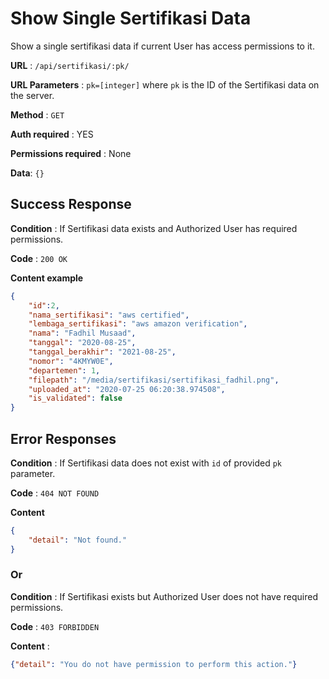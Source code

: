 # Show Single Sertifikasi Data

Show a single sertifikasi data if current User has access permissions to it.

**URL** : `/api/sertifikasi/:pk/`

**URL Parameters** : `pk=[integer]` where `pk` is the ID of the Sertifikasi data on the
server.

**Method** : `GET`

**Auth required** : YES

**Permissions required** : None

**Data**: `{}`

## Success Response

**Condition** : If Sertifikasi data exists and Authorized User has required permissions.

**Code** : `200 OK`

**Content example**

```json
{
    "id":2,
    "nama_sertifikasi": "aws certified",
    "lembaga_sertifikasi": "aws amazon verification",
    "nama": "Fadhil Musaad",
    "tanggal": "2020-08-25",
    "tanggal_berakhir": "2021-08-25",
    "nomor": "4KMYW0E",
    "departemen": 1,
    "filepath": "/media/sertifikasi/sertifikasi_fadhil.png",
    "uploaded_at": "2020-07-25 06:20:38.974508",
    "is_validated": false
}
```

## Error Responses

**Condition** : If Sertifikasi data does not exist with `id` of provided `pk` parameter.

**Code** : `404 NOT FOUND`

**Content** 
```json
{
    "detail": "Not found."
}
```

### Or

**Condition** : If Sertifikasi exists but Authorized User does not have required permissions.

**Code** : `403 FORBIDDEN`

**Content** :

```json
{"detail": "You do not have permission to perform this action."}
```